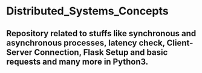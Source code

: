 # Distributed_Systems_Concepts

## Repository related to stuffs like synchronous and asynchronous processes, latency check, Client-Server Connection, Flask Setup and basic requests and many more in Python3.
